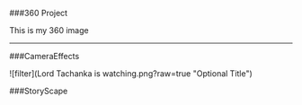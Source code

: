 ###360 Project

This is my 360 image
<script src="//360.vizor.io/scripts/embed.js" data-vizorurl="https://360.vizor.io/embed/v/7vxd" ></script>

***
###CameraEffects

![filter](Lord Tachanka is watching.png?raw=true "Optional Title")

###StoryScape

<script src="/scripts/embed.js" data-vizorurl="https://patches.vizor.io/embed/landonp/first-try" ></script>
